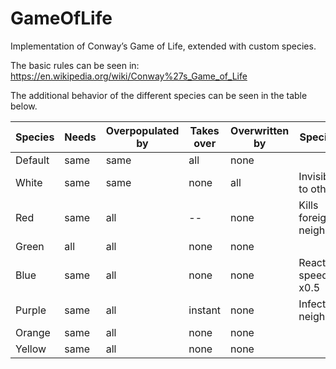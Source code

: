 # GameOfLife
Implementation of Conway’s Game of Life, extended with custom species.

The basic rules can be seen in: https://en.wikipedia.org/wiki/Conway%27s_Game_of_Life

The additional behavior of the different species can be seen in the table below.

| Species   | Needs | Overpopulated by | Takes over | Overwritten by | Specialty |
| ------------- | ------------- |------------- |------------- |------------- |------------- |
| Default   | same  | same              | all        | none |
| White     | same  | same              | none        | all  | Invisible to others
| Red       | same  | all               | --          | none | Kills foreign neighbors
| Green     | all   | all               | none        | none |
| Blue      | same  | all               | none        | none | Reaction speed x0.5
| Purple    | same  | all               | instant     | none | Infects neighbors
| Orange    | same  | all               | none        | none |
| Yellow    | same  | all               | none        | none |
